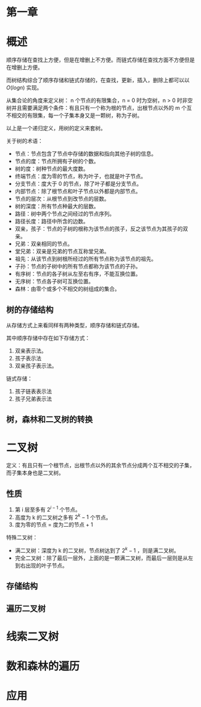 # 第一章

# 概述

顺序存储在查找上方便，但是在增删上不方便。而链式存储在查找方面不方便但是在增删上方便。

而树结构综合了顺序存储和链式存储的，在查找，更新，插入，删除上都可以以 $O(logn)$ 实现。

从集合论的角度来定义树： n 个节点的有限集合，n = 0 时为空树，n > 0 时非空树并且需要满足两个条件：有且只有一个称为根的节点，出根节点以外的 m 个互不相交的有限集，每一个子集本身又是一颗树，称为子树。

以上是一个递归定义，用树的定义来套树。

关于树的术语：
* 节点：节点包含了节点中存储的数据和指向其他子树的信息。
* 节点的度：节点所拥有子树的个数。
* 树的度：树种节点的最大度数。
* 终端节点：度为零的节点，称为叶子，也就是叶子节点。
* 分支节点：度大于 0 的节点，除了叶子都是分支节点。
* 内部节点：除了根节点和叶子节点以外都是内部节点。
* 节点的层次：从根节点到改节点的层数。
* 树的深度：所有节点种最大的层数。
* 路径：树中两个节点之间经过的节点序列。
* 路径长度：路径中所含的边数。
* 双亲，孩子：节点的子树的根称为该节点的孩子，反之该节点为其孩子的双亲。
* 兄弟：双亲相同的节点。
* 堂兄弟：双亲是兄弟的节点互称堂兄弟。
* 祖先：从该节点到树根所经过的所有节点称为该节点的祖先。
* 子孙：节点的子树中的所有节点都称为该节点的子孙。
* 有序树：节点的各子树从左至右有序，不能互换位置。
* 无序树：节点各子树可互换位置。
* 森林：由零个或多个不相交的树组成的集合。
## 树的存储结构
从存储方式上来看同样有两种类型，顺序存储和链式存储。

其中顺序存储中存在如下存储方式：
1. 双亲表示法。
2. 孩子表示法
3. 双亲孩子表示法。

链式存储：
1. 孩子链表表示法
2. 孩子兄弟表示法
## 树，森林和二叉树的转换

# 二叉树
定义：有且只有一个根节点，出根节点以外的其余节点分成两个互不相交的子集，而子集本身也是二叉树。

## 性质
1. 第 i 层至多有 $2^{i-1}$ 个节点。
2. 高度为 k 的二叉树之多有 $2^k - 1$ 个节点。
3. 度为零的节点 = 度为二的节点 + 1

特殊二叉树：
* 满二叉树：深度为 k 的二叉树，节点树达到了 $2^k - 1$ ，则是满二叉树。
* 完全二叉树：除了最后一层外，上面的是一颗满二叉树，而最后一层则是从左到右出现的叶子节点。 
## 存储结构
## 遍历二叉树

# 线索二叉树

# 数和森林的遍历

# 应用

